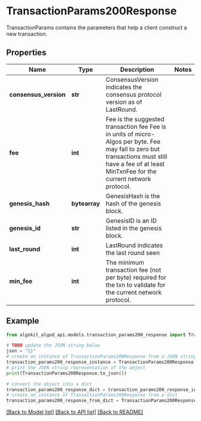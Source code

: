 # TransactionParams200Response

TransactionParams contains the parameters that help a client construct a new transaction.

## Properties

Name | Type | Description | Notes
------------ | ------------- | ------------- | -------------
**consensus_version** | **str** | ConsensusVersion indicates the consensus protocol version as of LastRound. | 
**fee** | **int** | Fee is the suggested transaction fee Fee is in units of micro-Algos per byte. Fee may fall to zero but transactions must still have a fee of at least MinTxnFee for the current network protocol. | 
**genesis_hash** | **bytearray** | GenesisHash is the hash of the genesis block. | 
**genesis_id** | **str** | GenesisID is an ID listed in the genesis block. | 
**last_round** | **int** | LastRound indicates the last round seen | 
**min_fee** | **int** | The minimum transaction fee (not per byte) required for the txn to validate for the current network protocol. | 

## Example

```python
from algokit_algod_api.models.transaction_params200_response import TransactionParams200Response

# TODO update the JSON string below
json = "{}"
# create an instance of TransactionParams200Response from a JSON string
transaction_params200_response_instance = TransactionParams200Response.from_json(json)
# print the JSON string representation of the object
print(TransactionParams200Response.to_json())

# convert the object into a dict
transaction_params200_response_dict = transaction_params200_response_instance.to_dict()
# create an instance of TransactionParams200Response from a dict
transaction_params200_response_from_dict = TransactionParams200Response.from_dict(transaction_params200_response_dict)
```
[[Back to Model list]](../README.md#documentation-for-models) [[Back to API list]](../README.md#documentation-for-api-endpoints) [[Back to README]](../README.md)


